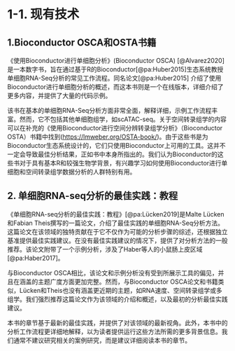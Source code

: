 # 1-1. 现有技术

## 1.Bioconductor OSCA和OSTA书籍

《使用Bioconductor进行单细胞分析》(Bioconductor OSCA) [@Alvarez2020]是一本数字书，旨在通过基于R的Bioconductor[@pa:Huber2015]生态系统教授单细胞RNA-Seq分析的常见工作流程。同名论文[@pa:Huber2015] 介绍了使用Bioconductor进行单细胞分析的概述，而这本书则是一个在线版本，详细介绍了更多内容，并提供了大量的代码示例。

该书在基本的单细胞RNA-Seq分析方面非常全面，解释详细，示例工作流程丰富。然而，它不包括其他单细胞组学，如scATAC-seq。关于空间转录组学的内容可以在补充的《使用Bioconductor进行空间分辨转录组学分析》（Bioconductor OSTA）书籍中找到(https://lmweber.org/OSTA-book/)。由于这些书是为Bioconductor生态系统设计的，它们只使用Bioconductor上可用的工具。这并不一定会导致最佳分析结果，正如书中本身所指出的。我们认为Bioconductor的这些书对于具有基本R和较强生物学背景，有兴趣学习如何使用Bioconductor进行单细胞和空间转录组学数据分析的人群特别有用。

## 2. 单细胞RNA-seq分析的最佳实践：教程

《单细胞RNA-seq分析的最佳实践：教程》[@pa:Lücken2019]是Malte Lücken和Fabian Theis撰写的一篇论文，介绍了最佳实践的单细胞RNA-Seq分析方法。这篇论文在该领域的独特贡献在于它不仅作为可能的分析步骤的综述，还根据独立基准提供最佳实践建议。在没有最佳实践建议的情况下，提供了对分析方法的一般推荐。该论文附带了一个示例分析，涉及了Haber等人的小鼠肠上皮区域[@pa:Haber2017]。

与Bioconductor OSCA相比，该论文和示例分析没有受到所展示工具的偏见，并且在涵盖的主题广度方面更加完整。然而，与Bioconductor OSCA论文和书籍类似，Lücken和Theis也没有涵盖更近期的主题，如RNA速度、空间转录组学或多组学。我们强烈推荐这篇论文作为该领域的介绍和概述，以及最初的分析最佳实践建议。

本书的章节基于最新的最佳实践，并提供了对该领域的最新视角。此外，本书中的分析工作流程更详细地解释，以为读者提供运行这些方法所需的更多背景信息。我们通常不建议研究相关的案例研究，而是建议详细阅读本书的章节。
